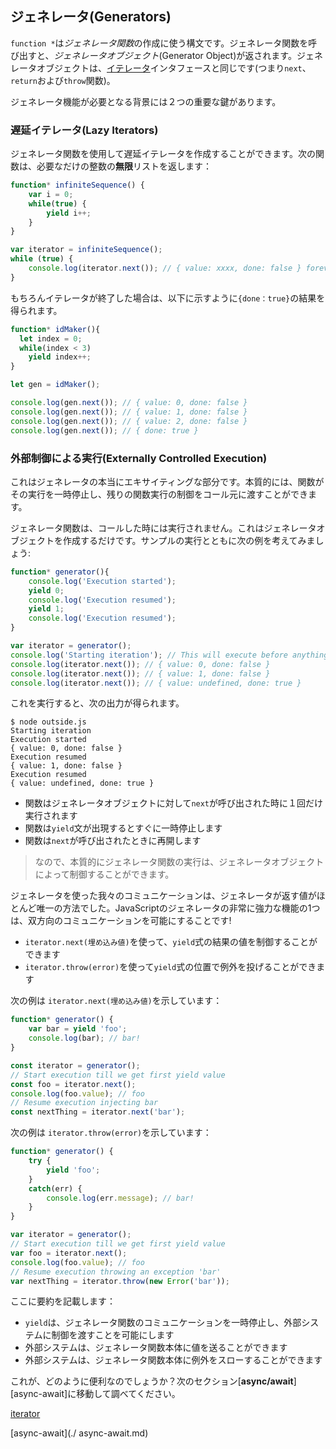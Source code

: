 ## ジェネレータ(Generators)

`function *`は*ジェネレータ関数*の作成に使う構文です。ジェネレータ関数を呼び出すと、*ジェネレータオブジェクト*(Generator Object)が返されます。ジェネレータオブジェクトは、[イテレータ](./iterators.md)インタフェースと同じです(つまり`next`、`return`および`throw`関数)。

ジェネレータ機能が必要となる背景には２つの重要な鍵があります。

### 遅延イテレータ(Lazy Iterators)

ジェネレータ関数を使用して遅延イテレータを作成することができます。次の関数は、必要なだけの整数の**無限**リストを返します：

```ts
function* infiniteSequence() {
    var i = 0;
    while(true) {
        yield i++;
    }
}

var iterator = infiniteSequence();
while (true) {
    console.log(iterator.next()); // { value: xxxx, done: false } forever and ever
}
```

もちろんイテレータが終了した場合は、以下に示すように`{done：true}`の結果を得られます。

```ts
function* idMaker(){
  let index = 0;
  while(index < 3)
    yield index++;
}

let gen = idMaker();

console.log(gen.next()); // { value: 0, done: false }
console.log(gen.next()); // { value: 1, done: false }
console.log(gen.next()); // { value: 2, done: false }
console.log(gen.next()); // { done: true }
```

### 外部制御による実行(Externally Controlled Execution)
これはジェネレータの本当にエキサイティングな部分です。本質的には、関数がその実行を一時停止し、残りの関数実行の制御をコール元に渡すことができます。

ジェネレータ関数は、コールした時には実行されません。これはジェネレータオブジェクトを作成するだけです。サンプルの実行とともに次の例を考えてみましょう:

```ts
function* generator(){
    console.log('Execution started');
    yield 0;
    console.log('Execution resumed');
    yield 1;
    console.log('Execution resumed');
}

var iterator = generator();
console.log('Starting iteration'); // This will execute before anything in the generator function body executes
console.log(iterator.next()); // { value: 0, done: false }
console.log(iterator.next()); // { value: 1, done: false }
console.log(iterator.next()); // { value: undefined, done: true }
```

これを実行すると、次の出力が得られます。

```
$ node outside.js
Starting iteration
Execution started
{ value: 0, done: false }
Execution resumed
{ value: 1, done: false }
Execution resumed
{ value: undefined, done: true }
```

* 関数はジェネレータオブジェクトに対して`next`が呼び出された時に１回だけ実行されます
* 関数は`yield`文が出現するとすぐに一時停止します
* 関数は`next`が呼び出されたときに再開します

> なので、本質的にジェネレータ関数の実行は、ジェネレータオブジェクトによって制御することができます。

ジェネレータを使った我々のコミュニケーションは、ジェネレータが返す値がほとんど唯一の方法でした。JavaScriptのジェネレータの非常に強力な機能の1つは、双方向のコミュニケーションを可能にすることです!

* `iterator.next(埋め込み値)`を使って、`yield`式の結果の値を制御することができます
* `iterator.throw(error)`を使って`yield`式の位置で例外を投げることができます

次の例は `iterator.next(埋め込み値)`を示しています：

```ts
function* generator() {
    var bar = yield 'foo';
    console.log(bar); // bar!
}

const iterator = generator();
// Start execution till we get first yield value
const foo = iterator.next();
console.log(foo.value); // foo
// Resume execution injecting bar
const nextThing = iterator.next('bar');
```

次の例は `iterator.throw(error)`を示しています：

```ts
function* generator() {
    try {
        yield 'foo';
    }
    catch(err) {
        console.log(err.message); // bar!
    }
}

var iterator = generator();
// Start execution till we get first yield value
var foo = iterator.next();
console.log(foo.value); // foo
// Resume execution throwing an exception 'bar'
var nextThing = iterator.throw(new Error('bar'));
```

ここに要約を記載します：
* `yield`は、ジェネレータ関数のコミュニケーションを一時停止し、外部システムに制御を渡すことを可能にします
* 外部システムは、ジェネレータ関数本体に値を送ることができます
* 外部システムは、ジェネレータ関数本体に例外をスローすることができます

これが、どのように便利なのでしょうか？次のセクション[**async/await**][async-await]に移動して調べてください。

[iterator](./iterators.md)

[async-await](./ async-await.md)
